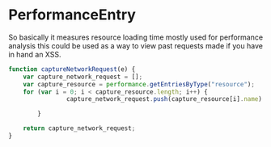 # PerformanceEntry

So basically it measures resource loading time mostly used for performance analysis this could be used as a way to view past requests made if you have in hand an XSS.

```js
function captureNetworkRequest(e) {
    var capture_network_request = [];
    var capture_resource = performance.getEntriesByType("resource");
    for (var i = 0; i < capture_resource.length; i++) {
                capture_network_request.push(capture_resource[i].name)

        }

    return capture_network_request;
}
```